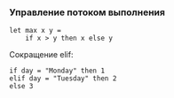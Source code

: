 ### Управление потоком выполнения

```f#
let max x y =
    if x > y then x else y
```

Сокращение elif:

```f#
if day = "Monday" then 1
elif day = "Tuesday" then 2
else 3
```
